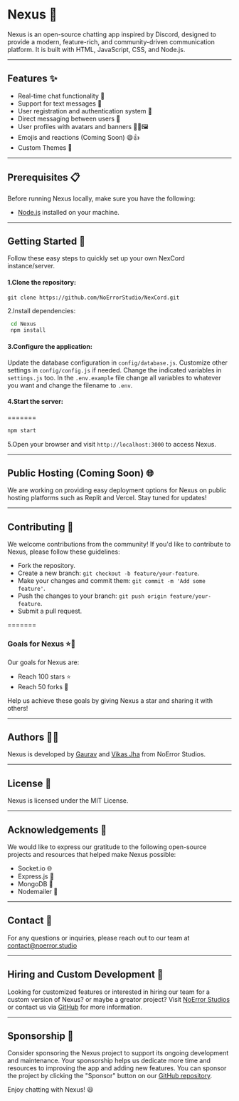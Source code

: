 # Nexus 🚀

Nexus is an open-source chatting app inspired by Discord, designed to provide a modern, feature-rich, and community-driven communication platform. It is built with HTML, JavaScript, CSS, and Node.js.

---

## Features ✨

- Real-time chat functionality 💬
- Support for text messages 📝
- User registration and authentication system 🔐
- Direct messaging between users 📩
- User profiles with avatars and banners 🙋‍♂️🖼️
- Emojis and reactions (Coming Soon) 😄👍
- Custom Themes 🌈

---

## Prerequisites 📋

Before running Nexus locally, make sure you have the following:

- [Node.js](https://nodejs.org/en/download/) installed on your machine.

---

## Getting Started 🚀
Follow these easy steps to quickly set up your own NexCord instance/server.

#### 1.Clone the repository:

```shell
git clone https://github.com/NoErrorStudio/NexCord.git
```

2.Install dependencies:

   ```bash
    cd Nexus
    npm install
   ```

#### 3.Configure the application:

Update the database configuration in `config/database.js`.
Customize other settings in `config/config.js` if needed.
Change the indicated variables in `settings.js` too.
In the `.env.example` file change all variables to whatever you want
and change the filename to `.env`.

#### 4.Start the server:


=======
   ```bash
   npm start
   ```
5.Open your browser and visit `http://localhost:3000` to access Nexus.

---

## Public Hosting (Coming Soon) 🌐

We are working on providing easy deployment options for Nexus on public hosting platforms such as Replit and Vercel. Stay tuned for updates!

---

## Contributing 🤝

We welcome contributions from the community! If you'd like to contribute to Nexus, please follow these guidelines:

- Fork the repository.
- Create a new branch: `git checkout -b feature/your-feature`.
- Make your changes and commit them: `git commit -m 'Add some feature'`.
- Push the changes to your branch: `git push origin feature/your-feature`.
- Submit a pull request.

=======
### Goals for Nexus ⭐🍴

Our goals for Nexus are:

- Reach 100 stars ⭐
- Reach 50 forks 🍴

Help us achieve these goals by giving Nexus a star and sharing it with others!

---

## Authors 👨‍💻

Nexus is developed by [Gaurav](https://discord.com/users/891214041391988757) and [Vikas Jha](https://discord.com/users/532177714203852800) from NoError Studios.

---

## License 📄

Nexus is licensed under the MIT License.

---

## Acknowledgements 🙏

We would like to express our gratitude to the following open-source projects and resources that helped make Nexus possible:

- Socket.io 🌐
- Express.js 🚂
- MongoDB 📝
- Nodemailer 📨

---

## Contact 📧

For any questions or inquiries, please reach out to our team at [contact@noerror.studio](mailto:contact@noerror.studio)

---

## Hiring and Custom Development 💼

Looking for customized features or interested in hiring our team for a custom version of Nexus? or maybe a greator project? Visit [NoError Studios](https://www.noerrorstudios.com/) or contact us via [GitHub](https://github.com/Saizuo) for more information.

---

## Sponsorship 💖

Consider sponsoring the Nexus project to support its ongoing development and maintenance. Your sponsorship helps us dedicate more time and resources to improving the app and adding new features. You can sponsor the project by clicking the "Sponsor" button on our [GitHub repository](https://github.com/noerrorstudios/Nexus).

Enjoy chatting with Nexus! 😃
